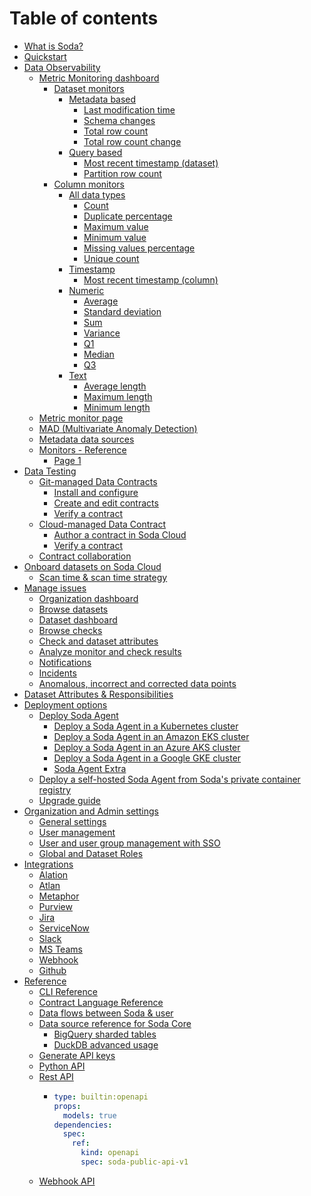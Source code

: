 # Table of contents

* [What is Soda?](README.md)
* [Quickstart](quickstart.md)
* [Data Observability](data-observability/README.md)
  * [Metric Monitoring dashboard](data-observability/metric-monitoring-dashboard/README.md)
    * [Dataset monitors](data-observability/metric-monitoring-dashboard/dataset-monitors/README.md)
      * [Metadata based](data-observability/metric-monitoring-dashboard/dataset-monitors/metadata-based/README.md)
        * [Last modification time](data-observability/metric-monitoring-dashboard/dataset-monitors/metadata-based/last-modification-time.md)
        * [Schema changes](data-observability/metric-monitoring-dashboard/dataset-monitors/metadata-based/schema-changes.md)
        * [Total row count](data-observability/metric-monitoring-dashboard/dataset-monitors/metadata-based/total-row-count.md)
        * [Total row count change](data-observability/metric-monitoring-dashboard/dataset-monitors/metadata-based/total-row-count-change.md)
      * [Query based](data-observability/metric-monitoring-dashboard/dataset-monitors/query-based/README.md)
        * [Most recent timestamp (dataset)](data-observability/metric-monitoring-dashboard/dataset-monitors/query-based/most-recent-timestamp-dataset.md)
        * [Partition row count](data-observability/metric-monitoring-dashboard/dataset-monitors/query-based/partition-row-count.md)
    * [Column monitors](data-observability/metric-monitoring-dashboard/column-monitors/README.md)
      * [All data types](data-observability/metric-monitoring-dashboard/column-monitors/all-data-types/README.md)
        * [Count](data-observability/metric-monitoring-dashboard/column-monitors/all-data-types/count.md)
        * [Duplicate percentage](data-observability/metric-monitoring-dashboard/column-monitors/all-data-types/duplicate-percentage.md)
        * [Maximum value](data-observability/metric-monitoring-dashboard/column-monitors/all-data-types/maximum-value.md)
        * [Minimum value](data-observability/metric-monitoring-dashboard/column-monitors/all-data-types/minimum-value.md)
        * [Missing values percentage](data-observability/metric-monitoring-dashboard/column-monitors/all-data-types/missing-values-percentage.md)
        * [Unique count](data-observability/metric-monitoring-dashboard/column-monitors/all-data-types/unique-count.md)
      * [Timestamp](data-observability/metric-monitoring-dashboard/column-monitors/timestamp/README.md)
        * [Most recent timestamp (column)](data-observability/metric-monitoring-dashboard/column-monitors/timestamp/most-recent-timestamp-column.md)
      * [Numeric](data-observability/metric-monitoring-dashboard/column-monitors/numeric/README.md)
        * [Average](data-observability/metric-monitoring-dashboard/column-monitors/numeric/average.md)
        * [Standard deviation](data-observability/metric-monitoring-dashboard/column-monitors/numeric/standard-deviation.md)
        * [Sum](data-observability/metric-monitoring-dashboard/column-monitors/numeric/sum.md)
        * [Variance](data-observability/metric-monitoring-dashboard/column-monitors/numeric/variance.md)
        * [Q1](data-observability/metric-monitoring-dashboard/column-monitors/numeric/q1.md)
        * [Median](data-observability/metric-monitoring-dashboard/column-monitors/numeric/median.md)
        * [Q3](data-observability/metric-monitoring-dashboard/column-monitors/numeric/q3.md)
      * [Text](data-observability/metric-monitoring-dashboard/column-monitors/text/README.md)
        * [Average length](data-observability/metric-monitoring-dashboard/column-monitors/text/average-length.md)
        * [Maximum length](data-observability/metric-monitoring-dashboard/column-monitors/text/maximum-length.md)
        * [Minimum length](data-observability/metric-monitoring-dashboard/column-monitors/text/minimum-length.md)
  * [Metric monitor page](data-observability/metric-monitor-page.md)
  * [MAD (Multivariate Anomaly Detection)](data-observability/mad-multivariate-anomaly-detection.md)
  * [Metadata data sources](data-observability/metadata-data-sources.md)
  * [Monitors - Reference](data-observability/monitors-reference/README.md)
    * [Page 1](data-observability/monitors-reference/page-1.md)
* [Data Testing](data-testing/README.md)
  * [Git-managed Data Contracts](data-testing/git-managed-data-contracts/README.md)
    * [Install and configure](data-testing/git-managed-data-contracts/install-and-configure.md)
    * [Create and edit contracts](data-testing/git-managed-data-contracts/create-and-edit-contracts.md)
    * [Verify a contract](data-testing/git-managed-data-contracts/verify-a-contract.md)
  * [Cloud-managed Data Contract](data-testing/cloud-managed-data-contract/README.md)
    * [Author a contract in Soda Cloud](data-testing/cloud-managed-data-contract/author-a-contract-in-soda-cloud.md)
    * [Verify a contract](data-testing/cloud-managed-data-contract/verify-a-contract.md)
  * [Contract collaboration](data-testing/contract-collaboration.md)
* [Onboard datasets on Soda Cloud](onboard-datasets-on-soda-cloud/README.md)
  * [Scan time & scan time strategy](onboard-datasets-on-soda-cloud/scan-time-and-scan-time-strategy.md)
* [Manage issues](manage-issues/README.md)
  * [Organization dashboard](manage-issues/organization-dashboard.md)
  * [Browse datasets](manage-issues/browse-datasets.md)
  * [Dataset dashboard](manage-issues/dataset-dashboard.md)
  * [Browse checks](manage-issues/browse-checks.md)
  * [Check and dataset attributes](manage-issues/check-and-dataset-attributes.md)
  * [Analyze monitor and check results](manage-issues/analyze-monitor-and-check-results.md)
  * [Notifications](manage-issues/notifications.md)
  * [Incidents](manage-issues/incidents.md)
  * [Anomalous, incorrect and corrected data points](manage-issues/anomalous-incorrect-and-corrected-data-points.md)
* [Dataset Attributes & Responsibilities](dataset-attributes-and-responsibilities.md)
* [Deployment options](deployment-options/README.md)
  * [Deploy Soda Agent](deployment-options/deploy-soda-agent/README.md)
    * [Deploy a Soda Agent in a Kubernetes cluster](deployment-options/deploy-soda-agent/deploy-a-soda-agent-in-a-kubernetes-cluster.md)
    * [Deploy a Soda Agent in an Amazon EKS cluster](deployment-options/deploy-soda-agent/deploy-a-soda-agent-in-an-amazon-eks-cluster.md)
    * [Deploy a Soda Agent in an Azure AKS cluster](deployment-options/deploy-soda-agent/deploy-a-soda-agent-in-an-azure-aks-cluster.md)
    * [Deploy a Soda Agent in a Google GKE cluster](deployment-options/deploy-soda-agent/deploy-a-soda-agent-in-a-google-gke-cluster.md)
    * [Soda Agent Extra](deployment-options/deploy-soda-agent/soda-agent-extra.md)
  * [Deploy a self-hosted Soda Agent from Soda's private container registry](deployment-options/deploy-a-self-hosted-soda-agent-from-sodas-private-container-registry.md)
  * [Upgrade guide](deployment-options/upgrade-guide.md)
* [Organization and Admin settings](organization-and-admin-settings/README.md)
  * [General settings](organization-and-admin-settings/general-settings.md)
  * [User management](organization-and-admin-settings/user-management.md)
  * [User and user group management  with SSO](organization-and-admin-settings/user-and-user-group-management-with-sso.md)
  * [Global and Dataset Roles](organization-and-admin-settings/global-and-dataset-roles.md)
* [Integrations](integrations/README.md)
  * [Alation](integrations/alation.md)
  * [Atlan](integrations/atlan.md)
  * [Metaphor](integrations/metaphor.md)
  * [Purview](integrations/purview.md)
  * [Jira](integrations/jira.md)
  * [ServiceNow](integrations/servicenow.md)
  * [Slack](integrations/slack.md)
  * [MS Teams](integrations/ms-teams.md)
  * [Webhook](integrations/webhook.md)
  * [Github](integrations/github.md)
* [Reference](reference/README.md)
  * [CLI Reference](reference/cli-reference.md)
  * [Contract Language Reference](reference/contract-language-reference.md)
  * [Data flows between Soda & user](reference/data-flows-between-soda-and-user.md)
  * [Data source reference for Soda Core](reference/data-source-reference-for-soda-core/README.md)
    * [BigQuery sharded tables](reference/data-source-reference-for-soda-core/bigquery-sharded-tables.md)
    * [DuckDB advanced usage](reference/data-source-reference-for-soda-core/duckdb-advanced-usage.md)
  * [Generate API keys](reference/generate-api-keys.md)
  * [Python API](reference/python-api.md)
  * [Rest API](reference/rest-api/README.md)
    * ```yaml
      type: builtin:openapi
      props:
        models: true
      dependencies:
        spec:
          ref:
            kind: openapi
            spec: soda-public-api-v1
      ```
  * [Webhook API](reference/webhook-api.md)
